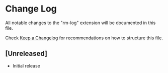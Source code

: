 # Change Log

All notable changes to the "rm-log" extension will be documented in this file.

Check [Keep a Changelog](http://keepachangelog.com/) for recommendations on how to structure this file.

## [Unreleased]

- Initial release